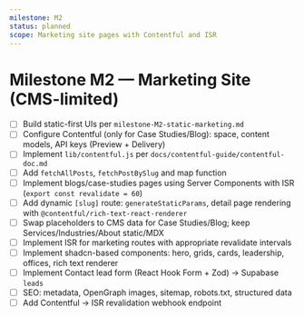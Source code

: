 ```yaml
---
milestone: M2
status: planned
scope: Marketing site pages with Contentful and ISR
---
```


# Milestone M2 — Marketing Site (CMS-limited)

- [ ] Build static-first UIs per `milestone-M2-static-marketing.md`
- [ ] Configure Contentful (only for Case Studies/Blog): space, content models, API keys (Preview + Delivery)
- [ ] Implement `lib/contentful.js` per `docs/contentful-guide/contentful-doc.md`
- [ ] Add `fetchAllPosts`, `fetchPostBySlug` and map function
- [ ] Implement blogs/case-studies pages using Server Components with ISR (`export const revalidate = 60`)
- [ ] Add dynamic `[slug]` route: `generateStaticParams`, detail page rendering with `@contentful/rich-text-react-renderer`
- [ ] Swap placeholders to CMS data for Case Studies/Blog; keep Services/Industries/About static/MDX
- [ ] Implement ISR for marketing routes with appropriate revalidate intervals
- [ ] Implement shadcn-based components: hero, grids, cards, leadership, offices, rich text renderer
- [ ] Implement Contact lead form (React Hook Form + Zod) → Supabase `leads`
- [ ] SEO: metadata, OpenGraph images, sitemap, robots.txt, structured data
- [ ] Add Contentful → ISR revalidation webhook endpoint
